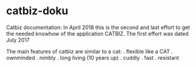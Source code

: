 # catbiz-doku
Catbiz documentation:
In April 2018 this is the second and last effort to get the needed knowhow of the application CATBIZ.
The first effort was dated July 2017

The main features of catbiz are similar to a cat:
. flexible like a CAT
. ownminded
. nimbly
. long living (10 years up)
. cuddly 
. fast 
. resistant
